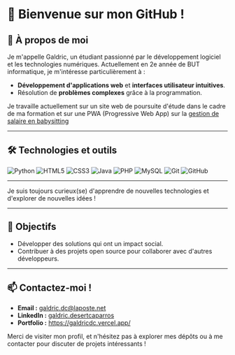 # 👋 Bienvenue sur mon GitHub !

## 🌟 À propos de moi
Je m'appelle Galdric, un étudiant passionné par le développement logiciel et les technologies numériques. Actuellement en 2e année de BUT informatique, je m'intéresse particulièrement à :

- **Développement d'applications web** et **interfaces utilisateur intuitives**.  
- Résolution de **problèmes complexes** grâce à la programmation.

Je travaille actuellement sur un site web de poursuite d'étude dans le cadre de ma formation et sur une PWA (Progressive Web App) sur la [gestion de salaire en babysitting](https://github.com/Elgrnd/babysitting-salaire-tracker)

---

## 🛠️ Technologies et outils
![Python](https://img.shields.io/badge/Python-3776AB?style=for-the-badge&logo=python&logoColor=white)
![HTML5](https://img.shields.io/badge/HTML5-E34F26?style=for-the-badge&logo=html5&logoColor=white)
![CSS3](https://img.shields.io/badge/CSS3-1572B6?style=for-the-badge&logo=css3&logoColor=white)
![Java](https://img.shields.io/badge/Java-007396?style=for-the-badge&logo=java&logoColor=white)
![PHP](https://img.shields.io/badge/PHP-777BB4?style=for-the-badge&logo=php&logoColor=white)
![MySQL](https://img.shields.io/badge/MySQL-4479A1?style=for-the-badge&logo=mysql&logoColor=white)
![Git](https://img.shields.io/badge/Git-F05032?style=for-the-badge&logo=git&logoColor=white)
![GitHub](https://img.shields.io/badge/GitHub-181717?style=for-the-badge&logo=github&logoColor=white)

---

Je suis toujours curieux(se) d'apprendre de nouvelles technologies et d'explorer de nouvelles idées !

---

## 🎯 Objectifs
- Développer des solutions qui ont un impact social.  
- Contribuer à des projets open source pour collaborer avec d'autres développeurs.

---

## 📫 Contactez-moi !
- **Email :** galdric.dc@laposte.net  
- **LinkedIn :** [galdric.desertcaparros](https://www.linkedin.com/in/galdric-desert-caparros-5869ab2aa/) 
- **Portfolio :** https://galdricdc.vercel.app/

Merci de visiter mon profil, et n'hésitez pas à explorer mes dépôts ou à me contacter pour discuter de projets intéressants !
